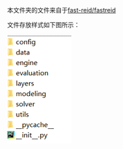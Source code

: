 本文件夹的文件来自于[fast-reid/fastreid](https://github.com/JDAI-CV/fast-reid/tree/master/fastreid)

文件存放样式如下图所示：

![](img.png)